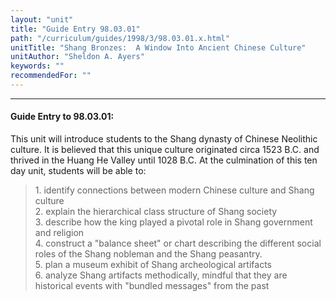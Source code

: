 ```yaml
---
layout: "unit"
title: "Guide Entry 98.03.01"
path: "/curriculum/guides/1998/3/98.03.01.x.html"
unitTitle: "Shang Bronzes:  A Window Into Ancient Chinese Culture"
unitAuthor: "Sheldon A. Ayers"
keywords: ""
recommendedFor: ""
---
```

<body>
<hr/>
 <h4>
  Guide Entry to 98.03.01:
 </h4>
 This unit will introduce students to the Shang dynasty of Chinese Neolithic culture.  It is believed that this unique culture originated circa 1523 B.C. and thrived in the Huang He Valley until 1028 B.C.  At the culmination of this ten day unit, students will be able to:
<blockquote>
  <dl>
   <dt>
    1.  identify connections between modern Chinese culture and Shang culture
    <dt>
     2.  explain the hierarchical class structure of Shang society
     <dt>
      3.  describe how the king played a pivotal role in Shang government and religion
      <dt>
       4.  construct a "balance sheet" or chart describing the different social roles of the Shang nobleman and the Shang peasantry.
       <dt>
        5.  plan a museum exhibit of Shang archeological artifacts
        <dt>
         6.  analyze Shang artifacts methodically, mindful that they are historical events with "bundled messages" from the past
</dt>
       </dt>
      </dt>
     </dt>
    </dt>
   </dt>
  </dl>
 </blockquote>
</body>